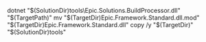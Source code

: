 dotnet "$(SolutionDir)tools\Epic.Solutions.BuildProcessor.dll" "$(TargetPath)"
mv "$(TargetDir)Epic.Framework.Standard.dll.mod" "$(TargetDir)Epic.Framework.Standard.dll"
copy /y  "$(TargetDir)" "$(SolutionDir)tools\"